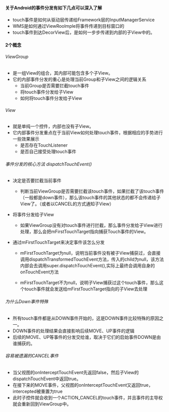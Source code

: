 #### 关于Android的事件分发有如下几点可以深入了解

-  touch事件是如何从驱动层传递给Framework层的InputManagerService
- WMS是如何通过ViewRoolmple将事件传递到目标窗口的
- touch事件到达DecorView后，是如何一步步传递到内部的子View中的。

#### 2个概念

###### ViewGroup

- 是一组View的组合，其内部可能包含多个子View。
- 它的内部事件分发的重心是处理当前Group和子View之间的逻辑关系
  - 当前Group是否需要拦截touch事件
  - 将touch事件分发给子View
  - 如何将touch事件分发给子View

###### View

- 就是单纯一个控件，内部也没有子View。
- 它内部事件分发重点在于当前View如何处理touch事件，根据相应的手势进行一些效果展示
  - 是否存在TouchListener
  - 是否自己接受处理touch事件

###### 事件分发的核心方法 dispatchTouchEvent()

- 决定是否要拦截当前事件

  - 判断当前ViewGroup是否需要拦截该touch事件，如果拦截了该touch事件（一般都是down事件），那么该touch事件的其他状态的都不会传递给子View了。（或者以CANCEL的方式通知子View）

- 将事件分发给子View

  - 如果ViewGroup没有对touch事件进行拦截，那么事件分发给子View进行处理，那么会把mFirstTouchTarget指向捕获Touch事件的View。

- 通过mFirstTouchTarget来决定事件该怎么分发

  - mFirstTouchTarget为null，说明当前事件没有被子View捕获过，会直接调用dispatchTransformedTouchEvent方法，传入的child为null，该方法内部会去调用super.dispatchTouchEvent(),实际上最终会调用自身的onTouchEvent方法

  - mFirstTouchTarget不为null，说明子View捕获过这个touch事件，那么这个touch事件就会发送给mFirstTouchTarget指向的子View去处理

###### 为什么Down事件特殊

- 所有touch事件都是从DOWN事件开始的，这是DOWN事件比较特殊的原因之一。
- DOWN事件的处理结果会直接影响后续MOVE、UP事件的逻辑
- 后续的MOVE、UP等事件的分发交给谁，取决于它们的启始事件DOWN是由谁捕获的。

###### 容易被遗漏的CANCEL事件

- 当父视图的onInterceptTouchEvent先返回false，然后子View的dispatchTouchEvent中返回true。
- 在接下来的MOVE事件，父视图的onInterceptTouchEvent又返回true，intercepted被重置为true
- 此时子控件就会收到一个ACTION_CANCEL的touch事件，并且事件的主导权就会重新回到ViewGroup中。

